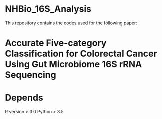 # NHBio_16S_Analysis
This repository contains the codes used for the following paper:
# Accurate Five-category Classification for Colorectal Cancer Using Gut Microbiome 16S rRNA Sequencing

# Depends
R version > 3.0
Python > 3.5
